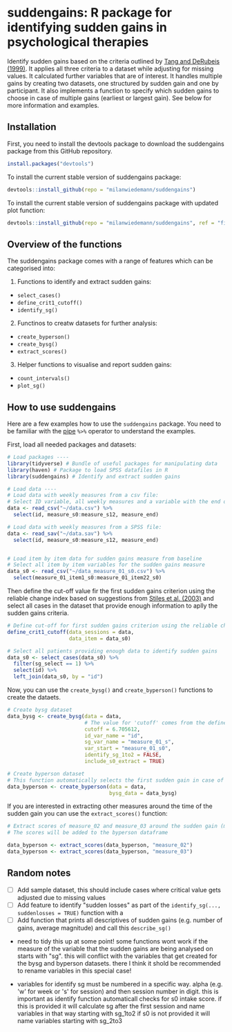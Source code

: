 # suddengains: R package for identifying sudden gains in psychological therapies

Identify sudden gains based on the criteria outlined by [Tang and DeRubeis (1999)](http://psycnet.apa.org/buy/1999-01811-008). 
It applies all three criteria to a dataset while adjusting for missing values. 
It calculated further variables that are of interest. 
It handles multiple gains by creating two datasets, one structured by sudden gain and one by participant. 
It also implements a function to specify which sudden gains to choose in case of multiple gains (earliest or largest gain). 
See below for more information and examples.

## Installation

First, you need to install the devtools package to download the suddengains package from this GitHub repository.

```r
install.packages("devtools")
```

To install the current stable version of suddengains package:

```r
devtools::install_github(repo = "milanwiedemann/suddengains")
```

To install the current stable version of suddengains package with updated plot function:

```r
devtools::install_github(repo = "milanwiedemann/suddengains", ref = "fix-plots")
```

## Overview of the functions

The suddengains package comes with a range of features which can be categorised into:

1. Functions to identify and extract sudden gains:
  - `select_cases()`
  - `define_crit1_cutoff()`
  - `identify_sg()`
  
2. Functinos to creatw datasets for further analysis:
  - `create_byperson()`
  - `create_bysg()`
  - `extract_scores()`

3. Helper functions to visualise and report sudden gains:
  - `count_intervals()`
  - `plot_sg()`

## How to use suddengains

Here are a few examples how to use the `suddengains` package.
You need to be familiar with the [pipe](https://magrittr.tidyverse.org/) ` %>% ` operator to understand the examples.

First, load all needed packages and datasets:

```r
# Load packages ----
library(tidyverse) # Bundle of useful packages for manipulating data
library(haven) # Package to load SPSS datafiles in R
library(suddengains) # Identify and extract sudden gains

# Load data ----
# Load data with weekly measures from a csv file:
# Select ID variable, all weekly measures and a variable with the end of treatment scores
data <- read_csv("~/data.csv") %>% 
  select(id, measure_s0:measure_s12, measure_end) 

# Load data with weekly measures from a SPSS file:
data <- read_sav("~/data.sav") %>% 
  select(id, measure_s0:measure_s12, measure_end) 


# Load item by item data for sudden gains measure from baseline
# Select all item by item variables for the sudden gains measure
data_s0 <- read_csv("~/data_measure_01_s0.csv") %>% 
  select(measure_01_item1_s0:measure_01_item22_s0)
```

Then define the cut-off value fir the first sudden gains criterion using the reliable change index based on suggestions from [Stiles et al. (2003)](http://psycnet.apa.org/buy/2003-01069-004)
and select all cases in the dataset that provide enough information to aplly the sudden gains criteria.

```r
# Define cut-off for first sudden gains criterion using the reliable change index
define_crit1_cutoff(data_sessions = data, 
                    data_item = data_s0)

# Select all patients providing enough data to identify sudden gains
data_s0 <- select_cases(data_s0) %>%
  filter(sg_select == 1) %>%
  select(id) %>%
  left_join(data_s0, by = "id")
```

Now, you can use the `create_bysg()` and `create_byperson()` functions to create the dataets.

```r
# Create bysg dataset
data_bysg <- create_bysg(data = data, 
                         # The value for 'cutoff' comes from the define_crit1_cutoff() function
                         cutoff = 6.705612,
                         id_var_name = "id", 
                         sg_var_name = "measure_01_s", 
                         var_start = "measure_01_s0",
                         identify_sg_1to2 = FALSE,
                         include_s0_extract = TRUE)

# Create byperson dataset
# This function automatically selects the first sudden gain in case of multiple sudden gains
data_byperson <- create_byperson(data = data, 
                                 bysg_data = data_bysg)
```

If you are interested in extracting other measures around the time of the sudden gain you can use the  `extract_scores()` function:

```r
# Extract scores of measure_02 and measure_03 around the sudden gain (measure_01)
# The scores will be added to the byperson dataframe

data_byperson <- extract_scores(data_byperson, "measure_02")
data_byperson <- extract_scores(data_byperson, "measure_03")
```

## Random notes

- [ ] Add sample dataset, this should include cases where critical value gets adjusted due to missing values
- [ ] Add feature to identify "sudden losses" as part of the `identify_sg(..., suddenlosses = TRUE)` function with a 
- [ ] Add function that prints all descriptives of sudden gains (e.g. number of gains, average magnitude) and call this `describe_sg()`

- need to tidy this up at some point!
some functions wont work if the measure of the variable that the sudden gains are being analysed on starts with "sg".
this will conflict with the variables that get created for the bysg and byperson datasets.
there I think it shold be recommended to rename variables in this special case!

- variables for identify sg must be numbered in a specific way. alpha (e.g. 'w' for week or 's' for session) and then session number in digit.
this is important as identify function automaticall checks for s0 intake score. 
if this is provided it will calculate sg after the first session and name variables in that way starting with sg_1to2
if s0 is not provided it will name variables starting with sg_2to3
